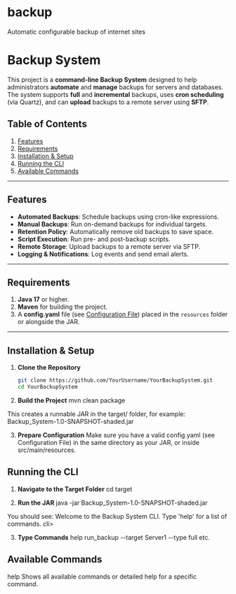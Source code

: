 # backup
Automatic configurable backup of internet sites

# Backup System

This project is a **command-line Backup System** designed to help administrators **automate** and **manage** backups for servers and databases. The system supports **full** and **incremental** backups, uses **cron scheduling** (via Quartz), and can **upload** backups to a remote server using **SFTP**.

## Table of Contents

1. [Features](#features)  
2. [Requirements](#requirements)  
3. [Installation & Setup](#installation--setup)  
4. [Running the CLI](#running-the-cli)  
5. [Available Commands](#available-commands)  

---

## Features

- **Automated Backups**: Schedule backups using cron-like expressions.  
- **Manual Backups**: Run on-demand backups for individual targets.  
- **Retention Policy**: Automatically remove old backups to save space.  
- **Script Execution**: Run pre- and post-backup scripts.  
- **Remote Storage**: Upload backups to a remote server via SFTP.  
- **Logging & Notifications**: Log events and send email alerts.

---

## Requirements

1. **Java 17** or higher.  
2. **Maven** for building the project.  
3. A **config.yaml** file (see [Configuration File](#configuration-file)) placed in the `resources` folder or alongside the JAR.

---

## Installation & Setup

1. **Clone the Repository**  
   ```bash
   git clone https://github.com/YourUsername/YourBackupSystem.git
   cd YourBackupSystem
2. **Build the Project**
  mvn clean package

This creates a runnable JAR in the target/ folder, for example:
  Backup_System-1.0-SNAPSHOT-shaded.jar

3. **Prepare Configuration**
  Make sure you have a valid config.yaml (see Configuration File) in the same directory as your JAR, or inside src/main/resources.

## Running the CLI

1. **Navigate to the Target Folder**
  cd target

2. **Run the JAR**
  java -jar Backup_System-1.0-SNAPSHOT-shaded.jar

  You should see:
  Welcome to the Backup System CLI. Type 'help' for a list of commands.
  cli>
  
3. **Type Commands**
  help
  run_backup --target Server1 --type full
  etc.

## Available Commands

  help
  Shows all available commands or detailed help for a specific command.
